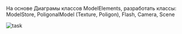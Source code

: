 На основе Диаграмы классов ModelElements, разработать классы: ModelStore, PoligonalModel (Texture, Poligon), Flash, Camera, Scene

![task](/task.png)